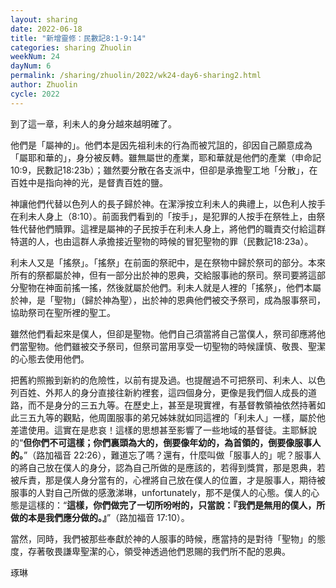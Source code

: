 ```yaml
---
layout: sharing
date: 2022-06-18
title: "新增靈修：民數記8:1-9:14"
categories: sharing Zhuolin
weekNum: 24
dayNum: 6
permalink: /sharing/zhuolin/2022/wk24-day6-sharing2.html
author: Zhuolin
cycle: 2022
---  
```


到了這一章，利未人的身分越來越明確了。

他們是「屬神的」。他們本是因先祖利未的行為而被咒詛的，卻因自己願意成為「屬耶和華的」，身分被反轉。雖無屬世的產業，耶和華就是他們的產業（申命記10:9，民數記18:23b）；雖然要分散在各支派中，但卻是承擔聖工地「分散」，在百姓中是指向神的光，是督責百姓的鹽。

神讓他們代替以色列人的長子歸於神。在潔淨按立利未人的典禮上，以色利人按手在利未人身上（8:10）。前面我們看到的「按手」，是犯罪的人按手在祭牲上，由祭牲代替他們贖罪。這裡是屬神的子民按手在利未人身上，將他們的職責交付給這群特選的人，也由這群人承擔接近聖物的時候的冒犯聖物的罪（民數記18:23a）。

利未人又是「搖祭」。「搖祭」在前面的祭祀中，是在祭物中歸於祭司的部分。本來所有的祭都屬於神，但有一部分出於神的恩典，交給服事祂的祭司。祭司要將這部分聖物在神面前搖一搖，然後就屬於他們。利未人就是人裡的「搖祭」，他們本屬於神，是「聖物」（歸於神為聖），出於神的恩典他們被交予祭司，成為服事祭司，協助祭司在聖所裡的聖工。

雖然他們看起來是僕人，但卻是聖物。他們自己須當將自己當僕人，祭司卻應將他們當聖物。他們雖被交予祭司，但祭司當用享受一切聖物的時候謹慎、敬畏、聖潔的心態去使用他們。

把舊約照搬到新約的危險性，以前有提及過。也提醒過不可把祭司、利未人、以色列百姓、外邦人的身分直接往新約裡套，這四個身分，更像是我們個人成長的道路，而不是身分的三五九等。在歷史上，甚至是現實裡，有基督教領袖依然持著如此三五九等的觀點，他周圍服事的弟兄姊妹就如同這裡的「利未人」一樣，屬於他差遣使用。這實在是悲哀！這樣的思想甚至影響了一些地域的基督徒。主耶穌說的“**但你們不可這樣；你們裏頭為大的，倒要像年幼的，為首領的，倒要像服事人的。**”（‭‭路加福音‬ ‭22:26‬），難道忘了嗎？還有，什麼叫做「服事人的」呢？服事人的將自己放在僕人的身分，認為自己所做的是應該的，若得到獎賞，那是恩典，若被斥責，那是僕人身分當有的，心裡將自己放在僕人的位置，才是服事人，期待被服事的人對自己所做的感激涕琳，unfortunately，那不是僕人的心態。僕人的心態是這樣的：“**這樣，你們做完了一切所吩咐的，只當說：『我們是無用的僕人，所做的本是我們應分做的。』**”（路加福音‬ ‭17:10‬）。

當然，同時，我們被那些奉獻於神的人服事的時候，應當持的是對待「聖物」的態度，存著敬畏謙卑聖潔的心，領受神透過他們恩賜的我們所不配的恩典。

琢琳
